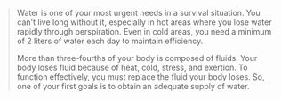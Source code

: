> Water is one of your most urgent needs in a survival situation. You can't live long without it, especially in hot areas where you lose water rapidly through perspiration. Even in cold areas, you need a minimum of 2 liters of water each day to maintain efficiency.
>
> More than three-fourths of your body is composed of fluids. Your body loses fluid because of heat, cold, stress, and exertion. To function effectively, you must replace the fluid your body loses. So, one of your first goals is to obtain an adequate supply of water.